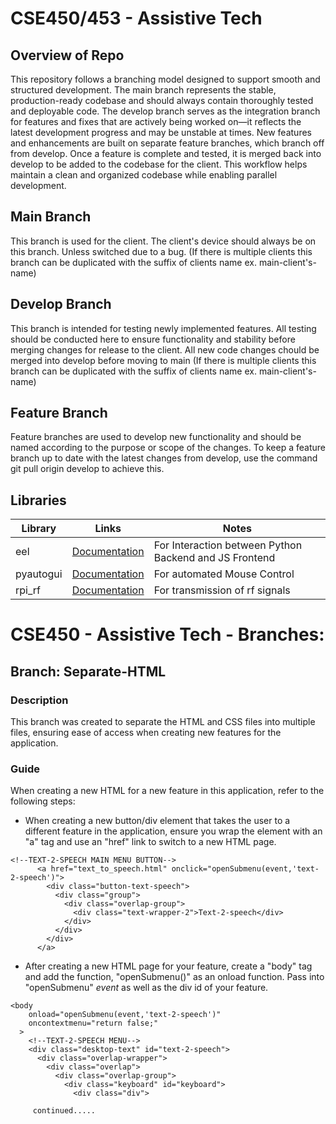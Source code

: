 # CSE450/453 - Assistive Tech

## Overview of Repo

This repository follows a branching model designed to support smooth and structured development. The main branch represents the stable, production-ready codebase and should always contain thoroughly tested and deployable code. The develop branch serves as the integration branch for features and fixes that are actively being worked on—it reflects the latest development progress and may be unstable at times. New features and enhancements are built on separate feature branches, which branch off from develop. Once a feature is complete and tested, it is merged back into develop to be added to the codebase for the client. This workflow helps maintain a clean and organized codebase while enabling parallel development.

## Main Branch

This branch is used for the client. The client's device should always be on this branch. Unless switched due to a bug. 
(If there is multiple clients this branch can be duplicated with the suffix of clients name ex. main-client's-name)

## Develop Branch

This branch is intended for testing newly implemented features. All testing should be conducted here to ensure functionality and stability before merging changes for release to the client. All new code changes chould be merged into develop before moving to main (If there is multiple clients this branch can be duplicated with the suffix of clients name ex. main-client's-name)

## Feature Branch 

Feature branches are used to develop new functionality and should be named according to the purpose or scope of the changes. To keep a feature branch up to date with the latest changes from develop, use the command git pull origin develop to achieve this.

## Libraries

|Library | Links| Notes |
|--------|------|-------|
| eel    | [Documentation](https://github.com/python-eel/Eel)| For Interaction between Python Backend and JS Frontend |
| pyautogui |[Documentation](https://pyautogui.readthedocs.io/en/latest/)| For automated Mouse Control |
| rpi_rf | [Documentation](https://github.com/milaq/rpi-rf) | For transmission of rf signals |

# CSE450 - Assistive Tech - Branches:

## Branch: Separate-HTML

### Description
This branch was created to separate the HTML and CSS files into multiple files, ensuring ease of access when creating new features for the application.

### Guide

When creating a new HTML for a new feature in this application, refer to the following steps:
  - When creating a new button/div element that takes the user to a different feature in the application, ensure you wrap the element with an "a" tag and use an "href" link to switch to a new HTML page.

```
<!--TEXT-2-SPEECH MAIN MENU BUTTON-->
      <a href="text_to_speech.html" onclick="openSubmenu(event,'text-2-speech')">
        <div class="button-text-speech">
          <div class="group">
            <div class="overlap-group">
              <div class="text-wrapper-2">Text-2-speech</div>
            </div>
          </div>
        </div>
      </a>
```
  - After creating a new HTML page for your feature, create a "body" tag and add the function, "openSubmenu()" as an onload function. Pass into "openSubmenu" _event_ as well as the div id of your feature.

```
<body
    onload="openSubmenu(event,'text-2-speech')"
    oncontextmenu="return false;"
  >
    <!--TEXT-2-SPEECH MENU-->
    <div class="desktop-text" id="text-2-speech">
      <div class="overlap-wrapper">
        <div class="overlap">
          <div class="overlap-group">
            <div class="keyboard" id="keyboard">
              <div class="div">

     continued.....
```

